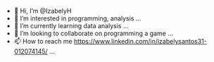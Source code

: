- 👋 Hi, I’m @IzabelyH
- 👀 I’m interested in programming, analysis ...
- 🌱 I’m currently learning data analysis ...
- 💞️ I’m looking to collaborate on programming a game ...
- 📫 How to reach me https://www.linkedin.com/in/izabelysantos31-012074145/ ...

<!---
IzabelyH/IzabelyH is a ✨ special ✨ repository because its `README.md` (this file) appears on your GitHub profile.
You can click the Preview link to take a look at your changes.
--->
